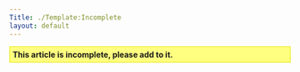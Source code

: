 ```yaml
---
Title: ./Template:Incomplete
layout: default
---
```


<div style="margin-left: auto; padding: 5px; margin-right: auto; background-color: #FFFF80; border: 1px solid #E6E600;">
<b>This article is incomplete, please add to it.</b>

</div>
<Category:Incomplete>
